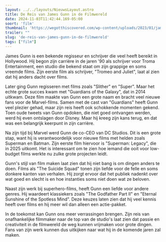 ```yaml
---
layout: ../../layouts/NieuwsLayout.astro
title: De Reis van James Gunn in de Filmwereld
date: 2024-11-03T11:42:44.169-05:00
soort: 'film'
thumbnail: 'https://wegotthiscovered.com/wp-content/uploads/2023/01/james-gunn-action-comics-superman-dc.jpg'
trailer: ""
slug: 'de-reis-van-james-gunn-in-de-filmwereld'
tags: ["film"]
---
```


James Gunn is een bekende regisseur en schrijver die veel heeft bereikt in
Hollywood. Hij begon zijn carrière in de jaren '90 als schrijver voor Troma
Entertainment, een studio die bekend staat om zijn grappige en soms vreemde
films. Zijn eerste film als schrijver, "Tromeo and Juliet", laat al zien dat hij
anders dacht over films.

Later ging Gunn regisseren met films zoals "Slither" en "Super". Maar het echte
grote succes kwam met "Guardians of the Galaxy", dat in 2014 uitkwam. Deze film
maakte van Gunn een grote naam en bracht veel nieuwe fans voor de Marvel-films.
Samen met de cast van "Guardians" heeft Gunn veel plezier gehad, maar zijn reis
heeft ook schokkende momenten gekend. Toen oude tweets van Gunn opdoken, die
niet goed ontvangen werden, werd hij even ontslagen door Disney. Maar hij kreeg
zijn kans terug, en dat was een belangrijk keerpunt in zijn carrière.

Na zijn tijd bij Marvel werd Gunn de co-CEO van DC Studios. Dit is een grote
stap, want hij is verantwoordelijk voor nieuwe films met helden zoals Superman
en Batman. Zijn eerste film hiervoor is "Superman: Legacy", die in 2025 uitkomt.
Het is interessant om te zien hoe iemand die ooit voor low-budget films werkte
nu zulke grote projecten leidt.

Gunn's stijl van film maken laat zien dat hij niet bang is om dingen anders te
doen. Films als "The Suicide Squad" tonen zijn liefde voor de felle en soms
donkere kanten van verhalen. Hij zorgt ervoor dat het publiek nadenkt over wat
goed en slecht is en hoe instanties soms niet doen wat ze beloven.

Naast zijn werk bij superhero-films, heeft Gunn een liefde voor andere genres.
Hij waardeert klassiekers zoals "The Godfather Part II" en "Eternal Sunshine of
the Spotless Mind". Deze keuzes laten zien dat hij veel kennis heeft over films
en hij meer wil dan alleen een actie-pakket.

In de toekomst kan Gunn ons meer verrassingen brengen. Zijn reis van
onafhankelijke filmmaker naar de top van de studio's laat zien dat passie en
creativiteit in de filmwereld de weg kunnen vrijmaken voor grote dingen. Fans
van zijn werk kunnen dus uitkijken naar wat hij in de komende jaren zal maken.
